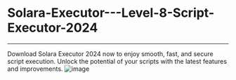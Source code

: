 # Solara-Executor---Level-8-Script-Executor-2024
------------------------------------------
Download Solara Executor 2024 now to enjoy smooth, fast, and secure script execution. Unlock the potential of your scripts with the latest features and improvements.
![image](https://github.com/user-attachments/assets/1ebd04dd-9d32-4dde-a3d9-b74cbb5fa627)
